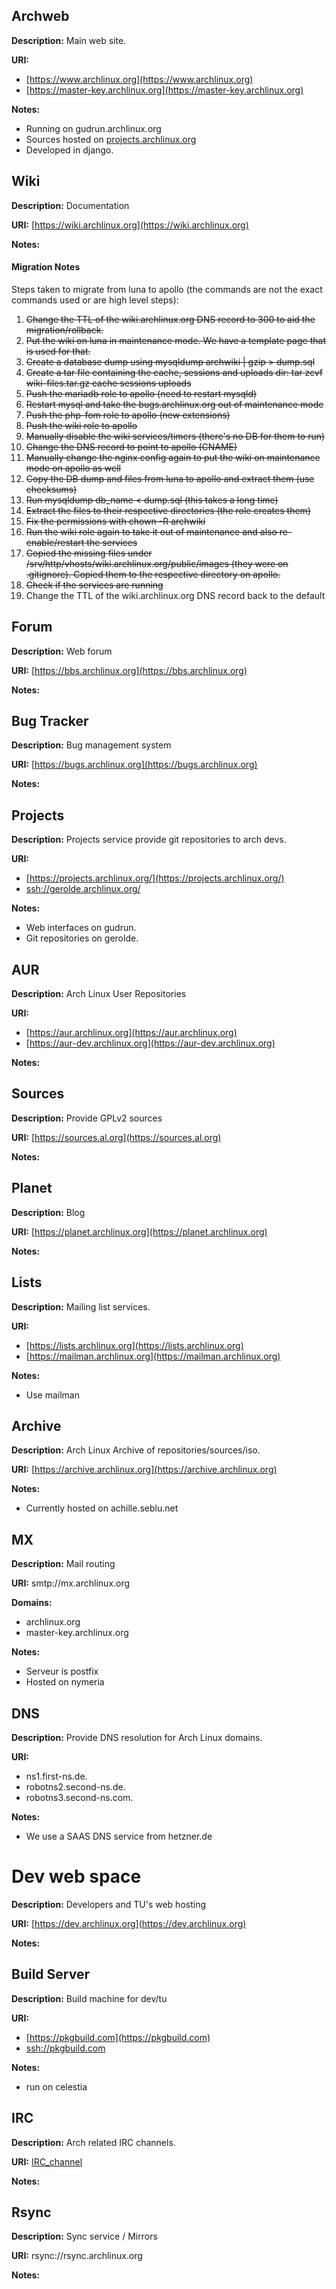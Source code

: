 ## Archweb

**Description:** Main web site.

**URI:**

*   [https://www.archlinux.org](https://www.archlinux.org)
*   [https://master-key.archlinux.org](https://master-key.archlinux.org)

**Notes:**

*   Running on gudrun.archlinux.org
*   Sources hosted on [projects.archlinux.org](https://projects.archlinux.org/archweb.git)
*   Developed in django.

## Wiki

**Description:** Documentation

**URI:** [https://wiki.archlinux.org](https://wiki.archlinux.org)

**Notes:**

#### Migration Notes

Steps taken to migrate from luna to apollo (the commands are not the exact commands used or are high level steps):

1.  ~~Change the TTL of the wiki.archlinux.org DNS record to 300 to aid the migration/rollback.~~
2.  ~~Put the wiki on luna in maintenance mode. We have a template page that is used for that.~~
3.  ~~Create a database dump using mysqldump archwiki | gzip > dump.sql~~
4.  ~~Create a tar file containing the cache, sessions and uploads dir: tar zcvf wiki-files.tar.gz cache sessions uploads~~
5.  ~~Push the mariadb role to apollo (need to restart mysqld)~~
6.  ~~Restart mysql and take the bugs.archlinux.org out of maintenance mode~~
7.  ~~Push the php-fom role to apollo (new extensions)~~
8.  ~~Push the wiki role to apollo~~
9.  ~~Manually disable the wiki services/timers (there's no DB for them to run)~~
10.  ~~Change the DNS record to point to apollo (CNAME)~~
11.  ~~Manually change the nginx config again to put the wiki on maintenance mode on apollo as well~~
12.  ~~Copy the DB dump and files from luna to apollo and extract them (use checksums)~~
13.  ~~Run mysqldump db_name < dump.sql (this takes a long time)~~
14.  ~~Extract the files to their respective directories (the role creates them)~~
15.  ~~Fix the permissions with chown -R archwiki~~
16.  ~~Run the wiki role again to take it out of maintenance and also re-enable/restart the services~~
17.  ~~Copied the missing files under /srv/http/vhosts/wiki.archlinux.org/public/images (they were on .gitignore). Copied them to the respective directory on apollo.~~
18.  ~~Check if the services are running~~
19.  Change the TTL of the wiki.archlinux.org DNS record back to the default

## Forum

**Description:** Web forum

**URI:** [https://bbs.archlinux.org](https://bbs.archlinux.org)

**Notes:**

## Bug Tracker

**Description:** Bug management system

**URI:** [https://bugs.archlinux.org](https://bugs.archlinux.org)

**Notes:**

## Projects

**Description:** Projects service provide git repositories to arch devs.

**URI:**

*   [https://projects.archlinux.org/](https://projects.archlinux.org/)
*   [ssh://gerolde.archlinux.org/](ssh://gerolde.archlinux.org/)

**Notes:**

*   Web interfaces on gudrun.
*   Git repositories on gerolde.

## AUR

**Description:** Arch Linux User Repositories

**URI:**

*   [https://aur.archlinux.org](https://aur.archlinux.org)
*   [https://aur-dev.archlinux.org](https://aur-dev.archlinux.org)

**Notes:**

## Sources

**Description:** Provide GPLv2 sources

**URI:** [https://sources.al.org](https://sources.al.org)

**Notes:**

## Planet

**Description:** Blog

**URI:** [https://planet.archlinux.org](https://planet.archlinux.org)

**Notes:**

## Lists

**Description:** Mailing list services.

**URI:**

*   [https://lists.archlinux.org](https://lists.archlinux.org)
*   [https://mailman.archlinux.org](https://mailman.archlinux.org)

**Notes:**

*   Use mailman

## Archive

**Description:** Arch Linux Archive of repositories/sources/iso.

**URI:** [https://archive.archlinux.org](https://archive.archlinux.org)

**Notes:**

*   Currently hosted on achille.seblu.net

## MX

**Description:** Mail routing

**URI:** smtp://mx.archlinux.org

**Domains:**

*   archlinux.org
*   master-key.archlinux.org

**Notes:**

*   Serveur is postfix
*   Hosted on nymeria

## DNS

**Description:** Provide DNS resolution for Arch Linux domains.

**URI:**

*   ns1.first-ns.de.
*   robotns2.second-ns.de.
*   robotns3.second-ns.com.

**Notes:**

*   We use a SAAS DNS service from hetzner.de

# Dev web space

**Description:** Developers and TU's web hosting

**URI:** [https://dev.archlinux.org](https://dev.archlinux.org)

**Notes:**

## Build Server

**Description:** Build machine for dev/tu

**URI:**

*   [https://pkgbuild.com](https://pkgbuild.com)
*   [ssh://pkgbuild.com](ssh://pkgbuild.com)

**Notes:**

*   run on celestia

## IRC

**Description:** Arch related IRC channels.

**URI:** [IRC_channel](/index.php/IRC_channel "IRC channel")

**Notes:**

## Rsync

**Description:** Sync service / Mirrors

**URI:** rsync://rsync.archlinux.org

**Notes:**